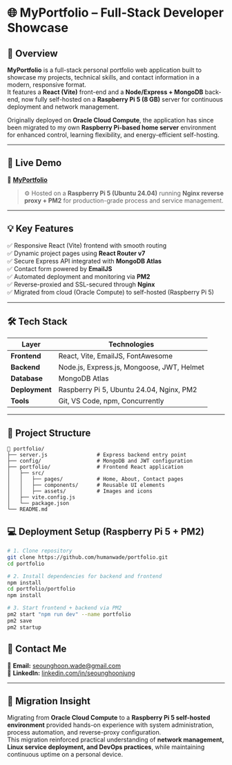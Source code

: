 # 🌐 MyPortfolio – Full-Stack Developer Showcase

## 🧩 Overview
**MyPortfolio** is a full-stack personal portfolio web application built to showcase my projects, technical skills, and contact information in a modern, responsive format.  
It features a **React (Vite)** front-end and a **Node/Express + MongoDB** back-end, now fully self-hosted on a **Raspberry Pi 5 (8 GB)** server for continuous deployment and network management.

Originally deployed on **Oracle Cloud Compute**, the application has since been migrated to my own **Raspberry Pi-based home server** environment for enhanced control, learning flexibility, and energy-efficient self-hosting.

---

## 🚀 Live Demo
🔗 **[MyPortfolio](http://portfolio.wadeverse.net)**

> ⚙️ Hosted on a **Raspberry Pi 5 (Ubuntu 24.04)** running **Nginx reverse proxy + PM2** for production-grade process and service management.

---

## 💡 Key Features
✅ Responsive React (Vite) frontend with smooth routing  
✅ Dynamic project pages using **React Router v7**  
✅ Secure Express API integrated with **MongoDB Atlas**  
✅ Contact form powered by **EmailJS**  
✅ Automated deployment and monitoring via **PM2**  
✅ Reverse-proxied and SSL-secured through **Nginx**  
✅ Migrated from cloud (Oracle Compute) to self-hosted (Raspberry Pi 5)

---

## 🛠️ Tech Stack

| Layer | Technologies |
|--------|---------------|
| **Frontend** | React, Vite, EmailJS, FontAwesome |
| **Backend** | Node.js, Express.js, Mongoose, JWT, Helmet |
| **Database** | MongoDB Atlas |
| **Deployment** | Raspberry Pi 5, Ubuntu 24.04, Nginx, PM2 |
| **Tools** | Git, VS Code, npm, Concurrently |

---

## 📁 Project Structure
```text
📁 portfolio/
├── server.js                # Express backend entry point
├── config/                  # MongoDB and JWT configuration
├── portfolio/               # Frontend React application
│   ├── src/
│   │   ├── pages/           # Home, About, Contact pages
│   │   ├── components/      # Reusable UI elements
│   │   ├── assets/          # Images and icons
│   ├── vite.config.js
│   └── package.json
└── README.md
```

## 💻 Deployment Setup (Raspberry Pi 5 + PM2)
```bash
# 1. Clone repository
git clone https://github.com/humanwade/portfolio.git
cd portfolio

# 2. Install dependencies for backend and frontend
npm install
cd portfolio/portfolio
npm install

# 3. Start frontend + backend via PM2
pm2 start "npm run dev" --name portfolio
pm2 save
pm2 startup
```

## 💬 Contact Me
📧 **Email:** [seounghoon.wade@gmail.com](mailto:seounghoon.wade@gmail.com)  
💼 **LinkedIn:** [linkedin.com/in/seounghoonjung](https://linkedin.com/in/seounghoonjung)

---

## 🧠 Migration Insight
Migrating from **Oracle Cloud Compute** to a **Raspberry Pi 5 self-hosted environment** provided hands-on experience with system administration, process automation, and reverse-proxy configuration.  
This migration reinforced practical understanding of **network management, Linux service deployment, and DevOps practices**, while maintaining continuous uptime on a personal device.
